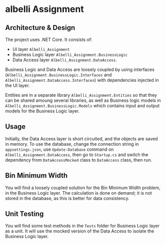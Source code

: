 # albelli Assignment

## Architecture & Design

The project uses .NET Core. It consists of:
* UI layer `Albelli_Assignment`
* Business Logic layer `Albelli_Assignment.BusinessLogic`
* Data Access layer `Albelli_Assignment.DataAccess`.

Business Logic and Data Access are loosely coupled by using interfaces (`Albelli_Assignment.BusinessLogic.Interfaces` and `Albelli_Assignment.DataAccess.Interfaces`)
with dependencies injected in the UI layer.

Entities are in a separate library `Albelli_Assignment.Entities` so that they can be shared amoung several libraries, as well as Business logic models in `Albelli_Assignment.BusinessLogic.Models`
which contains input and output models for the Business Logic layer.

## Usage

Initially, the Data Access layer is short circuited, and the objects are saved in memory.
To use the database, change the connection string in `appsettings.json`, use `Update-Database` command on `Albelli_Assignment.DataAccess`,
then go to `Startup.cs` and switch the dependency from `DataAccessMocked` class to `DataAccess` class, then run.

## Bin Minimum Width

You will find a loosely coupled solution for the Bin Minimum Width problem, in the Business Logic layer.
The calculation is done on demand; it is not stored in the database, as this is better for data consistency.

## Unit Testing

You will find some test methods in the `Tests` folder for Business Logic layer as a unit. It will use the mocked version of the Data Access to isolate the Business Logic layer.
